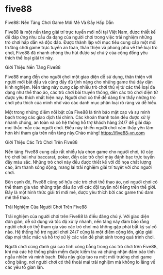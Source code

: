 # five88
Five88: Nền Tảng Chơi Game Mới Mẻ Và Đầy Hấp Dẫn

Five88 là một nền tảng giải trí trực tuyến mới nổi tại Việt Nam, được thiết kế để đáp ứng nhu cầu đa dạng của người chơi trong việc trải nghiệm những trò chơi hấp dẫn và độc đáo. Được thành lập với mục tiêu cung cấp một môi trường chơi game trực tuyến an toàn, thân thiện và phong phú về thể loại trò chơi, Five88 đã nhanh chóng thu hút được sự chú ý của cộng đồng yêu thích thể loại giải trí này.

Giới Thiệu Nền Tảng Five88

Five88 mang đến cho người chơi một giao diện dễ sử dụng, thân thiện với người mới bắt đầu và cũng đầy đủ tính năng cho những game thủ dày dặn kinh nghiệm. Nền tảng này cung cấp nhiều trò chơi thú vị từ các thể loại đa dạng như thể thao ảo, các trò chơi bài truyền thống, đến các trò chơi điện tử được yêu thích nhất hiện nay. Người chơi có thể dễ dàng tìm thấy những trò chơi yêu thích của mình nhờ vào các danh mục phân loại rõ ràng và dễ hiểu.

Một trong những điểm nổi bật của Five88 là tính bảo mật cao và sự minh bạch trong các giao dịch tài chính. Các khoản thanh toán đều được xử lý nhanh chóng, an toàn và có hệ thống hỗ trợ khách hàng 24/7 để giải đáp mọi thắc mắc của người chơi. Điều này khiến người chơi cảm thấy yên tâm hơn khi tham gia trên nền tảng này.Chào mừng!  https://five88-vn.com


Giới Thiệu Các Trò Chơi Trên Five88

Nền tảng Five88 cung cấp rất nhiều lựa chọn game cho người chơi, từ các trò chơi bài như baccarat, poker, đến các trò chơi máy đánh bạc trực tuyến đầy màu sắc. Những trò chơi này đều được thiết kế với đồ họa chất lượng cao, âm thanh sống động, mang lại trải nghiệm giải trí tuyệt vời cho người chơi.

Bên cạnh đó, Five88 cũng sở hữu các trò chơi thể thao ảo, nơi người chơi có thể tham gia vào những trận đấu ảo với các đội tuyển nổi tiếng trên thế giới. Đây là một hình thức giải trí mới mẻ, được yêu thích bởi các game thủ đam mê thể thao.

Trải Nghiệm Của Người Chơi Trên Five88

Trải nghiệm của người chơi trên Five88 là điều đáng chú ý. Với giao diện đơn giản, dễ sử dụng và tốc độ xử lý nhanh, nền tảng này đảm bảo rằng người chơi có thể tham gia vào các trò chơi mà không gặp phải bất kỳ sự cố nào. Hệ thống hỗ trợ người chơi 24/7 cũng là một điểm cộng lớn, giúp giải đáp mọi thắc mắc và hỗ trợ xử lý các vấn đề phát sinh trong quá trình chơi.

Người chơi cũng đánh giá cao tính công bằng trong các trò chơi trên Five88, khi mà các hệ thống phần mềm được kiểm tra và chứng nhận đảm bảo tính ngẫu nhiên và minh bạch. Điều này giúp tạo ra một môi trường chơi game công bằng, nơi người chơi có thể thoải mái trải nghiệm mà không lo lắng về các yếu tố gian lận.
